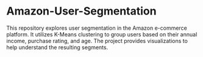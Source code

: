# Amazon-User-Segmentation
This repository explores user segmentation in the Amazon e-commerce platform. It utilizes K-Means clustering to group users based on their annual income, purchase rating, and age. The project provides visualizations to help understand the resulting segments.
